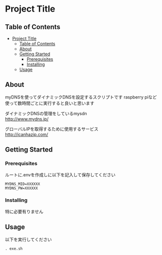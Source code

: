 # Project Title

## Table of Contents

- [Project Title](#project-title)
  - [Table of Contents](#table-of-contents)
  - [About ](#about-)
  - [Getting Started ](#getting-started-)
    - [Prerequisites](#prerequisites)
    - [Installing](#installing)
  - [Usage ](#usage-)

## About <a name = "about"></a>

myDNSを使ってダイナミックDNSを設定するスクリプトです
raspberry piなど使って数時間ごとに実行すると良いと思います

ダイナミックDNSの管理をしているmysdn  
http://www.mydns.jp/  

グローバルIPを取得するために使用するサービス  
http://icanhazip.com/  


## Getting Started <a name = "getting_started"></a>

### Prerequisites

ルートに.envを作成しに以下を記入して保存してください

```
MYDNS_MID=XXXXXX
MYDNS_PW=XXXXXX
```

### Installing

特に必要有りません


## Usage <a name = "usage"></a>

以下を実行してください

```
. exe.sh
```
